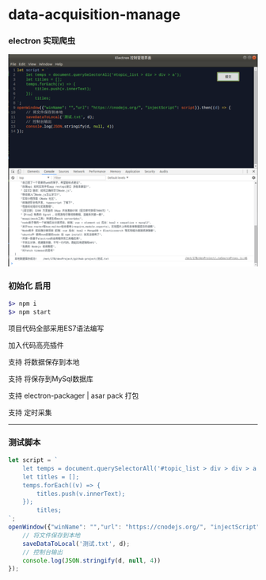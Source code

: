 # data-acquisition-manage
### electron 实现爬虫

![image](https://github.com/maosiyu/data-acquisition-manage/blob/master/snapshot.jpg)

### 初始化 启用
``` ruby
$> npm i
$> npm start
```

项目代码全部采用ES7语法编写

加入代码高亮插件

支持 将数据保存到本地

支持 将保存到MySql数据库

支持 electron-packager | asar pack 打包

支持 定时采集

***

### 测试脚本
``` js
let script = `
    let temps = document.querySelectorAll('#topic_list > div > div > a');
    let titles = [];
    temps.forEach((v) => {
        titles.push(v.innerText);
    });
		titles;
`;
openWindow({"winName": "","url": "https://cnodejs.org/", "injectScript": script}).then((d) => {
    // 将文件保存到本地
    saveDataToLocal('测试.txt', d);
    // 控制台输出
    console.log(JSON.stringify(d, null, 4))
});
```
